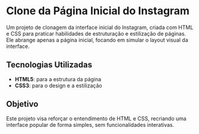 # Clone da Página Inicial do Instagram

Um projeto de clonagem da interface inicial do Instagram, criada com HTML e CSS para praticar habilidades de estruturação e estilização de páginas. Ele abrange apenas a página inicial, focando em simular o layout visual da interface.

## Tecnologias Utilizadas
- **HTML5**: para a estrutura da página
- **CSS3**: para o design e a estilização

## Objetivo
Este projeto visa reforçar o entendimento de HTML e CSS, recriando uma interface popular de forma simples, sem funcionalidades interativas.

